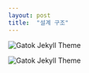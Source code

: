```yaml
---
layout: post
title:  "설계 구조"
---
```

 ![Gatok Jekyll Theme]({{site.baseurl}}/images/class.png)
 
 ![Gatok Jekyll Theme]({{site.baseurl}}/images/db2.PNG)
